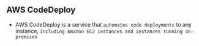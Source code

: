 ## AWS CodeDeploy

- AWS CodeDeploy is a service that `automates code deployments` to any instance, `including Amazon EC2 instances and instances running on-premises`
